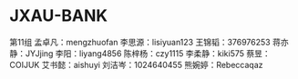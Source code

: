 # JXAU-BANK

第11组
孟卓凡：mengzhuofan
李思源：lisiyuan123
王锦韬：376976253
蒋亦静：JYJjing
李阳：liyang4856
陈梓杨：czy1115
李柔静：kiki575
蔡昱：COIJUK
艾书懿：aishuyi
刘洁岑：1024640455
熊婉婷：Rebeccaqaz
